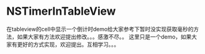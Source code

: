 # NSTimerInTableView
在tableview的cell中显示一个倒计时demo给大家参考下暂时没实现获取毫秒的方法，如果大家有方法欢迎提出修改。。。感激不尽。。
这里只是一个demo，如果大家有更好的方式实现，欢迎提出。互相学习。。。
